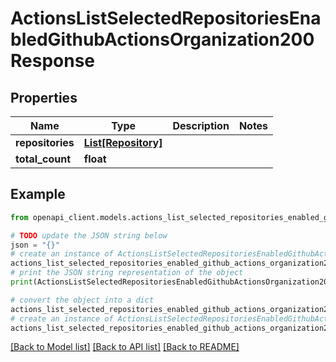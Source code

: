 # ActionsListSelectedRepositoriesEnabledGithubActionsOrganization200Response


## Properties

Name | Type | Description | Notes
------------ | ------------- | ------------- | -------------
**repositories** | [**List[Repository]**](Repository.md) |  | 
**total_count** | **float** |  | 

## Example

```python
from openapi_client.models.actions_list_selected_repositories_enabled_github_actions_organization200_response import ActionsListSelectedRepositoriesEnabledGithubActionsOrganization200Response

# TODO update the JSON string below
json = "{}"
# create an instance of ActionsListSelectedRepositoriesEnabledGithubActionsOrganization200Response from a JSON string
actions_list_selected_repositories_enabled_github_actions_organization200_response_instance = ActionsListSelectedRepositoriesEnabledGithubActionsOrganization200Response.from_json(json)
# print the JSON string representation of the object
print(ActionsListSelectedRepositoriesEnabledGithubActionsOrganization200Response.to_json())

# convert the object into a dict
actions_list_selected_repositories_enabled_github_actions_organization200_response_dict = actions_list_selected_repositories_enabled_github_actions_organization200_response_instance.to_dict()
# create an instance of ActionsListSelectedRepositoriesEnabledGithubActionsOrganization200Response from a dict
actions_list_selected_repositories_enabled_github_actions_organization200_response_from_dict = ActionsListSelectedRepositoriesEnabledGithubActionsOrganization200Response.from_dict(actions_list_selected_repositories_enabled_github_actions_organization200_response_dict)
```
[[Back to Model list]](../README.md#documentation-for-models) [[Back to API list]](../README.md#documentation-for-api-endpoints) [[Back to README]](../README.md)


